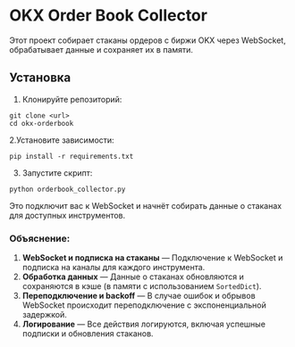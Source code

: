 # OKX Order Book Collector

Этот проект собирает стаканы ордеров с биржи OKX через WebSocket, обрабатывает данные и сохраняет их в памяти.

## Установка

1. Клонируйте репозиторий:

```
git clone <url>
cd okx-orderbook
```
2.Установите зависимости:

```
pip install -r requirements.txt
```
3. Запустите скрипт:

```
python orderbook_collector.py
```
Это подключит вас к WebSocket и начнёт собирать данные о стаканах для доступных инструментов.

### Объяснение:
1. **WebSocket и подписка на стаканы** — Подключение к WebSocket и подписка на каналы для каждого инструмента.
2. **Обработка данных** — Данные о стаканах обновляются и сохраняются в кэше (в памяти с использованием `SortedDict`).
3. **Переподключение и backoff** — В случае ошибок и обрывов WebSocket происходит переподключение с экспоненциальной задержкой.
4. **Логирование** — Все действия логируются, включая успешные подписки и обновления стаканов.
